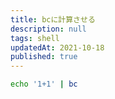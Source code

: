 ```yaml
---
title: bcに計算させる
description: null
tags: shell
updatedAt: 2021-10-18
published: true
---
```


```sh
echo '1+1' | bc
```
